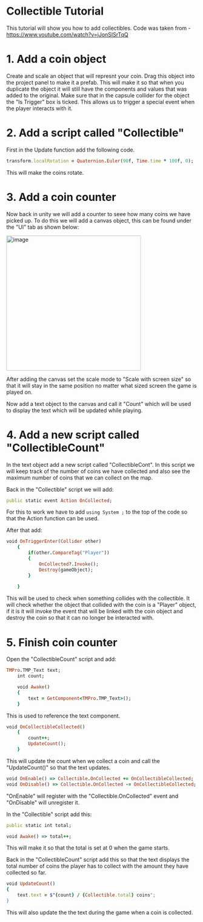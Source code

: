 # Collectible Tutorial
This tutorial will show you how to add collectibles. Code was taken from - https://www.youtube.com/watch?v=jJonSISrTqQ

# 1. Add a coin object
Create and scale an object that will represnt your coin.
Drag this object into the project panel to make it a prefab. This will make it so that when you duplicate the object it will still have the components and values that was added to the original.
Make sure that in the capsule collider for the object the "Is Trigger" box is ticked. This allows us to trigger a special event when the player interacts with it.

# 2. Add a script called "Collectible"
First in the Update function add the following code.
```ruby
transform.localRotation = Quaternion.Euler(90f, Time.time * 100f, 0);
```
This will make the coins rotate.

# 3. Add a coin counter
Now back in unity we will add a counter to seee how many coins we have picked up. 
To do this we will add a canvas object, this can be found under the "UI" tab as shown below:

<img width="355" alt="image" src="https://github.com/dixonm25/GpProject1/assets/146852548/378d7387-a746-49f1-81d4-8ee4268f3ac5">

After adding the canvas set the scale mode to "Scale with screen size" so that it will stay in the same position no matter what sized screen the game is played on.

Now add a text object to the canvas and call it "Count" which will be used to display the text which will be updated while playing.

# 4. Add a new script called "CollectibleCount"
In the text object add a new script called "CollectibleCont". In this script we will keep track of the number of coins we have collected and also see the maximum number of coins that we can collect on the map.

Back in the "Collectible" script we will add:
```ruby
public static event Action OnCollected;
```
For this to work we have to add ``` using System ; ``` to the top of the code so that the Action function can be used.

After that add:
```ruby
void OnTriggerEnter(Collider other) 
    {
        if(other.CompareTag("Player"))
        {
            OnCollected?.Invoke();
            Destroy(gameObject);
        }
    
    }
```
This will be used to check when something collides with the collectible. It will check whether the object that collided with the coin is a "Player" object, if it is it will invoke the event that will be linked with the coin object and destroy the coin so that it can no longer be interacted with.

# 5. Finish coin counter
Open the "CollectibleCount" script and add:
```ruby
TMPro.TMP_Text text;
    int count;

    void Awake()
    {
        text = GetComponent<TMPro.TMP_Text>();
    }
```
This is used to reference the text component.

```ruby
void OnCollectibleCollected()
    {
        count++;
        UpdateCount();
    }
```
This will update the count when we collect a coin and call the "UpdateCount()" so that the text updates.

```ruby
void OnEnable() => Collectible.OnCollected += OnCollectibleCollected;
void OnDisable() => Collectible.OnCollected -= OnCollectibleCollected;
```
"OnEnable" will register with the "Collectible.OnCollected" event and "OnDisable" will unregister it.

In the "Collectible" script add this:
```ruby
public static int total;

void Awake() => total++;
```
This will make it so that the total is set at 0 when the game starts.

Back in the "CollectibleCount" script add this so that the text displays the total number of coins the player has to collect with the amount they have collected so far.
```ruby
void UpdateCount()
{
    text.text = $"{count} / {Collectible.total} coins";
}
```
This will also update the the text during the game when a coin is collected.
